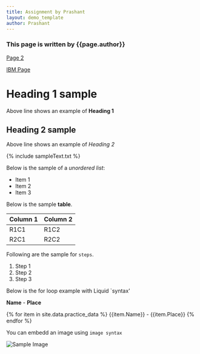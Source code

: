 ```yaml
---
title: Assignment by Prashant
layout: demo_template
author: Prashant
---
```


### This page is written by {{page.author}}

[Page 2](./web_pages/Page2.html)

[IBM Page](./web_pages/IBM_page.md)

# Heading 1 sample

Above line shows an example of **Heading 1**

## Heading 2 sample

Above line shows an example of *Heading 2*

{% include sampleText.txt %}

Below is the sample of a *unordered list*:

* Item 1
* Item 2
* Item 3

Below is the sample **table**.

| Column 1 | Column 2 |
|---|---|
| R1C1 | R1C2 |
| R2C1 | R2C2 |

Following are the sample for `steps`.

1. Step 1
2. Step 2
3. Step 3

Below is the for loop example with Liquid `syntax'

**Name** - **Place**

{% for item in site.data.practice_data %}
{{item.Name}} - {{item.Place}}
{% endfor %}

You can embedd an image using `image syntax`

![Sample Image](https://cdn.pixabay.com/photo/2015/04/19/08/32/marguerite-729510_960_720.jpg)